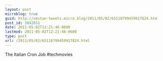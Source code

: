 ```yaml
---
layout: post
microblog: true
guid: http://vmstan-tweets.micro.blog/2011/05/02/65118799459917824.html
post_id: 3042651
date: 2011-05-02T12:21:46-0600
lastmod: 2011-05-02T12:21:46-0600
type: post
url: /2011/05/02/65118799459917824.html
---
```

The Italian Cron Job #techmovies
